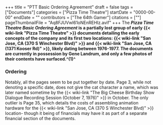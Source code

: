 +++
title = "PTT Basic Ordering Agreement"
draft = false
tags = ["Documents"]
categories = ["Pizza Time Theatre"]
startDate = "0000-00-00"
endDate = ""
contributors = ["The 64th Gamer"]
citations = [""]
pageThumbnailFile = "Aq8FJUVwl61oNEnREHIz.avif"
+++
The ***Pizza Time Theatre Basic Ordering Agreement* is a partially lost group of early {{< wiki-link "Pizza Time Theatre" >}} documents detailing the early concepts of the company and its first two locations: {{< wiki-link "San Jose, CA (370 S Winchester Blvd)" >}} and {{< wiki-link "San Jose, CA (1371 Kooser Rd)" >}}, likely dating between 1976-1977.
The documents are currently in possession by Gene Landrum, and only a few photos of their contents have surfaced.^(1)^**

### Ordering

Notably, all the pages seem to be put together by date. Page 3, while not denoting a specific date, does not give the cat character a name, which was later named sometime by the {{< wiki-link "The Big Cheese Birthday Show Dialogue Recording Session (October 7, 1976)" >}} in October. The only outlier is Page 35, which details the costs of assembling animation hardware for the {{< wiki-link "San Jose, CA (370 S Winchester Blvd)" >}} location- though it being of financials may have it as part of a separate financial section of the documents.

